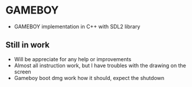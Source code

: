 # GAMEBOY
* GAMEBOY implementation in C++ with SDL2 library

## Still in work
* Will be appreciate for any help or improvements
* Almost all instruction work, but I have troubles with the drawing on the screen
* Gameboy boot dmg work how it should, expect the shutdown

